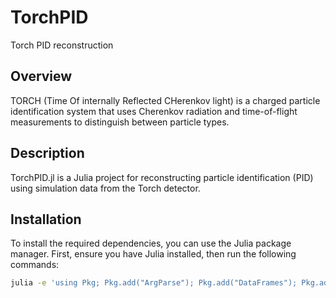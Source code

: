 # TorchPID

Torch PID reconstruction

## Overview

TORCH (Time Of internally Reflected CHerenkov light) is a charged particle identification system that uses Cherenkov radiation and time-of-flight measurements to distinguish between particle types.

## Description

TorchPID.jl is a Julia project for reconstructing particle identification (PID) using simulation data from the Torch detector.

## Installation

To install the required dependencies, you can use the Julia package manager. First, ensure you have Julia installed, then run the following commands:

```sh
julia -e 'using Pkg; Pkg.add("ArgParse"); Pkg.add("DataFrames"); Pkg.add("UnROOT")'